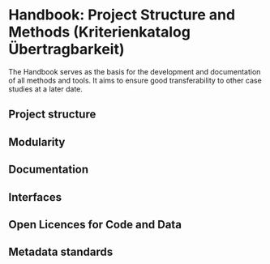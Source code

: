 # Handbook: Project Structure and Methods (Kriterienkatalog Übertragbarkeit)

The Handbook serves as the basis for the development and documentation of all methods and tools.
It aims to ensure good transferability to other case studies at a later date. 

## Project structure

## Modularity 

## Documentation

## Interfaces 

## Open Licences for Code and Data

## Metadata standards


